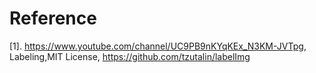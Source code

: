 

# Reference
[1]. https://www.youtube.com/channel/UC9PB9nKYqKEx_N3KM-JVTpg, Labeling,MIT License,  https://github.com/tzutalin/labelImg

